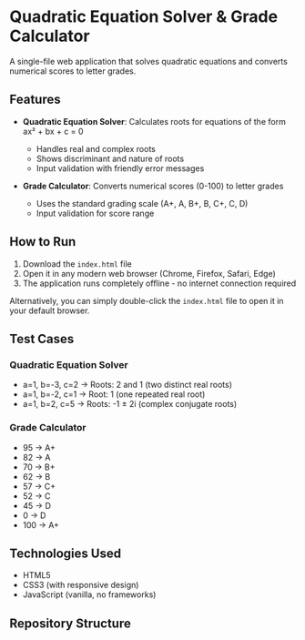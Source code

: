 # Quadratic Equation Solver & Grade Calculator

A single-file web application that solves quadratic equations and converts numerical scores to letter grades.

## Features

- **Quadratic Equation Solver**: Calculates roots for equations of the form ax² + bx + c = 0
  - Handles real and complex roots
  - Shows discriminant and nature of roots
  - Input validation with friendly error messages

- **Grade Calculator**: Converts numerical scores (0-100) to letter grades
  - Uses the standard grading scale (A+, A, B+, B, C+, C, D)
  - Input validation for score range

## How to Run

1. Download the `index.html` file
2. Open it in any modern web browser (Chrome, Firefox, Safari, Edge)
3. The application runs completely offline - no internet connection required

Alternatively, you can simply double-click the `index.html` file to open it in your default browser.

## Test Cases

### Quadratic Equation Solver
- a=1, b=-3, c=2 → Roots: 2 and 1 (two distinct real roots)
- a=1, b=-2, c=1 → Root: 1 (one repeated real root)
- a=1, b=2, c=5 → Roots: -1 ± 2i (complex conjugate roots)

### Grade Calculator
- 95 → A+
- 82 → A
- 70 → B+
- 62 → B
- 57 → C+
- 52 → C
- 45 → D
- 0 → D
- 100 → A+

## Technologies Used

- HTML5
- CSS3 (with responsive design)
- JavaScript (vanilla, no frameworks)

## Repository Structure
